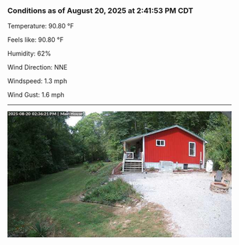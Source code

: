 ### Conditions as of August 20, 2025 at 2:41:53 PM CDT 

Temperature: 90.80 &deg;F

Feels like: 90.80 &deg;F

Humidity: 62%

Wind Direction: NNE

Windspeed: 1.3 mph

Wind Gust: 1.6 mph

---

<img src="./images/latest.jpeg"/>

